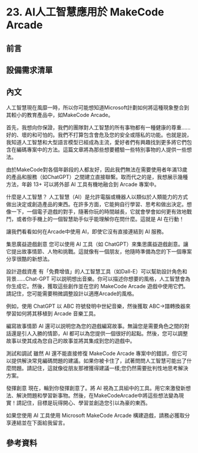 # 23. AI人工智慧應用於 MakeCode Arcade

## 前言

## 設備需求清單

## 內文

人工智慧現在風靡一時，所以你可能想知道Microsoft計劃如何將這種現象整合到其較小的教育產品中，如MakeCode Arcade。

首先，我想向你保證，我們的團隊對人工智慧的所有事物都有一種健康的尊重......好的、壞的和可怕的。我們不打算包含會危及您的安全或隱私的功能。也就是說，我知道人工智慧和大型語言模型已經成為主流，愛好者們有興趣找到更多將它們包含在編碼專案中的方法。這篇文章將為那些想要體驗一些特別事物的人提供一些想法。

由於MakeCode對各個年齡段的人都友好，因此我們無法在需要使用者年滿13歲的產品和服務（如ChatGPT）之間建立直接聯繫。取而代之的是，我想展示幾種方法，年齡 13+ 可以將外部 AI 工具有機地融合到 Arcade 專案中。

什麼是人工智慧？
人工智慧（AI）是允許電腦或機器人以類似於人類能力的方式做出決定或創造產品的東西。在許多方面，它能夠自行學習、思考和做出決定。想像一下，一個電子遊戲的對手，隨著你玩的時間越長，它就會學會如何更有效地戰鬥，或者你手機上的一個智慧助手似乎能理解你在問什麼。這就是 AI 在行動！

讓我們看看如何在Arcade中使用 AI，即使它沒有直接連結到 AI 服務。

集思廣益遊戲創意
您可以使用 AI 工具（如 ChatGPT）來集思廣益遊戲創意。讓它提出故事情節、人物和挑戰。這就像有一個朋友，他隨時準備為您的下一個專案分享很酷的新想法。

設計遊戲資產
有「免費增值」的人工智慧工具（如Dall-E）可以幫助設計角色和背景......Chat-GPT 可以説明想出音樂。你可以描述你想要的風格，人工智慧會為你生成它。然後，獲取這些創作並在您的 MakeCode Arcade 遊戲中使用它們。請記住，您可能需要稍微調整設計以適應Arcade的風格。

例如，使用 ChatGPT 以 ABC 符號發明中世紀音樂，然後獲取 ABC->譜轉換器來學習如何將其移植到 Arcade 音樂工具。


編寫故事情節
AI 還可以説明您為您的遊戲編寫故事。無論您是需要角色之間的對話還是引人入勝的情節，AI 都可以為您提供一個很好的起點。然後，您可以調整故事以使其成為您自己的故事並將其集成到您的遊戲中。

測試和調試
雖然 AI 還不能直接修復 MakeCode Arcade 專案中的錯誤，但它可以提供解決常見編碼問題的建議。如果你被卡住了，試著問問人工智慧可能出了什麼問題。請記住，這就像從朋友那裡獲得建議一樣;您仍然需要批判性地思考解決方案。

發揮創意
現在，輪到你發揮創意了。將 AI 視為工具組中的工具。用它來激發新想法、解決問題和學習新事物。然後，在MakeCodeArcade中將這些想法變為現實！請記住，目標是玩得開心、學習並創造您引以為豪的東西。

如果您使用 AI 工具使用 Microsoft MakeCode Arcade 構建遊戲，請務必獲取分享連結並在下面給我留言。

## 參考資料